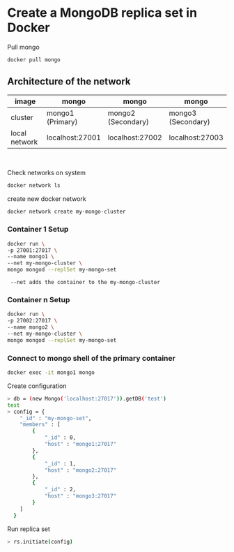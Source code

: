 # Create a MongoDB replica set in Docker

Pull mongo

```bash
docker pull mongo
```

## Architecture of the network

| image         | mongo               | mongo                 | mongo                 |
| ------------- | ------------------- | --------------------- | --------------------- |
| cluster       | mongo1<br>(Primary) | mongo2<br>(Secondary) | mongo3<br>(Secondary) |
| local network | localhost:27001     | localhost:27002       | localhost:27003       |

<br>

Check networks on system

```bash
docker network ls
```

create new docker network

```bash
docker network create my-mongo-cluster
```

### Container 1 Setup

```bash
docker run \
-p 27001:27017 \
--name mongo1 \
--net my-mongo-cluster \
mongo mongod --replSet my-mongo-set
```

` --net adds the container to the my-mongo-cluster`

### Container n Setup

```bash
docker run \
-p 27002:27017 \
--name mongo2 \
--net my-mongo-cluster \
mongo mongod --replSet my-mongo-set
```

### Connect to mongo shell of the primary container

```bash
docker exec -it mongo1 mongo
```

Create configuration

```bash
> db = (new Mongo('localhost:27017')).getDB('test')
test
> config = {
  	"_id" : "my-mongo-set",
  	"members" : [
  		{
  			"_id" : 0,
  			"host" : "mongo1:27017"
  		},
  		{
  			"_id" : 1,
  			"host" : "mongo2:27017"
  		},
  		{
  			"_id" : 2,
  			"host" : "mongo3:27017"
  		}
  	]
  }
```

Run replica set
```bash
> rs.initiate(config)
```